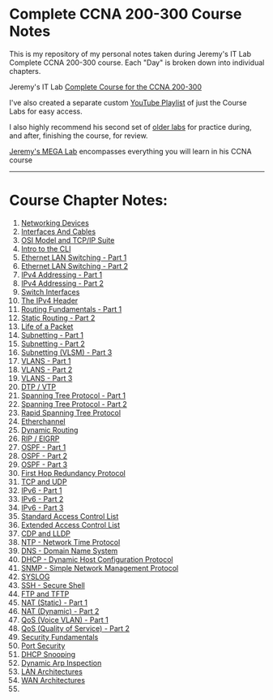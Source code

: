 # Complete CCNA 200-300 Course Notes

This is my repository of my personal notes taken during Jeremy's IT Lab Complete CCNA 200-300 course.
Each "Day" is broken down into individual chapters.

Jeremy's IT Lab [Complete Course for the CCNA 200-300](https://www.youtube.com/watch?v=H8W9oMNSuwo&list=PLxbwE86jKRgMpuZuLBivzlM8s2Dk5lXBQ) 

I've also created a separate custom [YouTube Playlist](https://www.youtube.com/watch?v=a1Im6GYaSno&list=PLeKkafR2n05H0FZNgcz2z56pMPooaskFr) of just the Course Labs for easy access.

I also highly recommend his second set of [older labs](https://www.youtube.com/watch?v=XgcGcrLKu1A&list=PLxbwE86jKRgMQ4HTuaJ7yQgA2BoNwY9ct) for practice during, and after, finishing the course, for review.

[Jeremy's MEGA Lab](https://www.youtube.com/watch?v=2p7-MluKAgE&list=PLeKkafR2n05G-C6sd19ZMKq7et__aDR1S) encompasses everything you will learn in his CCNA course

---

# Course Chapter Notes:

1. [Networking Devices](https://github.com/psaumur/CCNA/blob/main/Course_Notes/Network_Devices.md)
2. [Interfaces And Cables](https://github.com/psaumur/CCNA/blob/main/Course_Notes/Interfaces_and_Cables.md) 
3. [OSI Model and TCP/IP Suite](https://github.com/psaumur/CCNA/blob/main/Course_Notes/OSI_Model_TCPSuite.md)
4. [Intro to the CLI](https://github.com/psaumur/CCNA/blob/main/Course_Notes/intro_to_cli.md)
5. [Ethernet LAN Switching - Part 1](https://github.com/psaumur/CCNA/blob/main/Course_Notes/Ethernet_LAN_Switching_Part1.md)
6. [Ethernet LAN Switching - Part 2](https://github.com/psaumur/CCNA/blob/main/Course_Notes/Ethernet_LAN_Switching_Part2.md)
7. [IPv4 Addressing - Part 1](https://github.com/psaumur/CCNA/blob/main/Course_Notes/IPv4_Addressing_Part1.md)
8. [IPv4 Addressing - Part 2](https://github.com/psaumur/CCNA/blob/main/Course_Notes/IPv4_Addressing_Part2.md)
9. [Switch Interfaces](https://github.com/psaumur/CCNA/blob/main/Course_Notes/Switch_Interfaces.md)
10. [The IPv4 Header](https://github.com/psaumur/CCNA/blob/main/Course_Notes/The_IPv4_Header.md)
11. [Routing Fundamentals - Part 1](https://github.com/psaumur/CCNA/blob/main/Course_Notes/Routing_Fundamentals_Part1.md)
12. [Static Routing - Part 2](https://github.com/psaumur/CCNA/blob/main/Course_Notes/Static_Routing_Part2.md)
13. [Life of a Packet](https://github.com/psaumur/CCNA/blob/main/Course_Notes/Life_of_a_Packet.md)
14. [Subnetting - Part 1](https://github.com/psaumur/CCNA/blob/main/Course_Notes/Subnetting_Part1.md)
15. [Subnetting - Part 2](https://github.com/psaumur/CCNA/blob/main/Course_Notes/Subnetting_Part2.md)
16. [Subnetting (VLSM) - Part 3](https://github.com/psaumur/CCNA/blob/main/Course_Notes/Subnetting_VLSM_Part3.md)
17. [VLANS - Part 1](https://github.com/psaumur/CCNA/blob/main/Course_Notes/VLAN_Part1.md)
18. [VLANS - Part 2](https://github.com/psaumur/CCNA/blob/main/Course_Notes/VLAN_Part2.md)
19. [VLANS - Part 3](https://github.com/psaumur/CCNA/blob/main/Course_Notes/VLAN_Part3.md)
20. [DTP / VTP](https://github.com/psaumur/CCNA/blob/main/Course_Notes/DTP_VTP.md)
21. [Spanning Tree Protocol - Part 1](https://github.com/psaumur/CCNA/blob/main/Course_Notes/Spanning_Tree_Protocol_Part1.md)
22. [Spanning Tree Protocol - Part 2](https://github.com/psaumur/CCNA/blob/main/Course_Notes/Spanning_Tree_Protocol_Part2.md)
23. [Rapid Spanning Tree Protocol](https://github.com/psaumur/CCNA/blob/main/Course_Notes/Rapid_Spanning_Tree_Protocol.md)
24. [Etherchannel](https://github.com/psaumur/CCNA/blob/main/Course_Notes/Etherchannel.md)
25. [Dynamic Routing](https://github.com/psaumur/CCNA/blob/main/Course_Notes/DynamicRouting.md)
26. [RIP / EIGRP](https://github.com/psaumur/CCNA/blob/main/Course_Notes/RIP_and_EIGRP.md)
27. [OSPF - Part 1](https://github.com/psaumur/CCNA/blob/main/Course_Notes/OSPF_Part1.md)
28. [OSPF - Part 2](https://github.com/psaumur/CCNA/blob/main/Course_Notes/OSPF_Part2.md)
29. [OSPF - Part 3](https://github.com/psaumur/CCNA/blob/main/Course_Notes/OSPF_Part3.md)
30. [First Hop Redundancy Protocol](https://github.com/psaumur/CCNA/blob/main/Course_Notes/First_Hop_Redundancy_Protocols.md)
31. [TCP and UDP](https://github.com/psaumur/CCNA/blob/main/Course_Notes/TCP_and_UDP.md)
32. [IPv6 - Part 1](https://github.com/psaumur/CCNA/blob/main/Course_Notes/IPv6_Part1.md)
33. [IPv6 - Part 2](https://github.com/psaumur/CCNA/blob/main/Course_Notes/IPv6_Part2.md)
34. [IPv6 - Part 3](https://github.com/psaumur/CCNA/blob/main/Course_Notes/IPv6_Part3.md)
35. [Standard Access Control List](https://github.com/psaumur/CCNA/blob/main/Course_Notes/Standard_Access_Control_Lists.md)
36. [Extended Access Control List](https://github.com/psaumur/CCNA/blob/main/Course_Notes/Extended_Access_Control_Lists.mdv)
37. [CDP and LLDP]()
38. [NTP - Network Time Protocol]()
39. [DNS - Domain Name System]()
40. [DHCP - Dynamic Host Configuration Protocol]()
41. [SNMP - Simple Network Management Protocol]()
42. [SYSLOG]()
43. [SSH - Secure Shell]()
44. [FTP and TFTP]()
45. [NAT (Static) - Part 1]()
46. [NAT (Dynamic) - Part 2]()
47. [QoS (Voice VLAN) - Part 1]()
48. [QoS (Quality of Service) - Part 2]()
49. [Security Fundamentals]()
50. [Port Security]()
51. [DHCP Snooping]()
52. [Dynamic Arp Inspection]()
53. [LAN Architectures]()
54. [WAN Architectures]()
55. 


